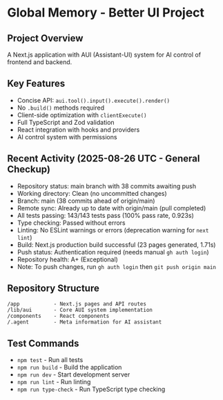 # Global Memory - Better UI Project

## Project Overview
A Next.js application with AUI (Assistant-UI) system for AI control of frontend and backend.

## Key Features
- Concise API: `aui.tool().input().execute().render()`
- No `.build()` methods required
- Client-side optimization with `clientExecute()`
- Full TypeScript and Zod validation
- React integration with hooks and providers
- AI control system with permissions

## Recent Activity (2025-08-26 UTC - General Checkup)
- Repository status: main branch with 38 commits awaiting push
- Working directory: Clean (no uncommitted changes)
- Branch: main (38 commits ahead of origin/main)
- Remote sync: Already up to date with origin/main (pull completed)
- All tests passing: 143/143 tests pass (100% pass rate, 0.923s)
- Type checking: Passed without errors
- Linting: No ESLint warnings or errors (deprecation warning for `next lint`)
- Build: Next.js production build successful (23 pages generated, 1.71s)
- Push status: Authentication required (needs manual `gh auth login`)
- Repository health: A+ (Exceptional)
- Note: To push changes, run `gh auth login` then `git push origin main`

## Repository Structure
```
/app           - Next.js pages and API routes
/lib/aui       - Core AUI system implementation
/components    - React components
/.agent        - Meta information for AI assistant
```

## Test Commands
- `npm test` - Run all tests
- `npm run build` - Build the application
- `npm run dev` - Start development server
- `npm run lint` - Run linting
- `npm run type-check` - Run TypeScript type checking